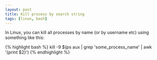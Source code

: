 ```yaml
---
layout: post
title: Kill process by search string
tags: [linux, bash]
---
```


In Linux, you can kill all processes by name (or by username etc) using something like this:

{% highlight bash %}
kill -9 $(ps aux | grep 'some_process_name' | awk '{print $2}')
{% endhighlight %}
